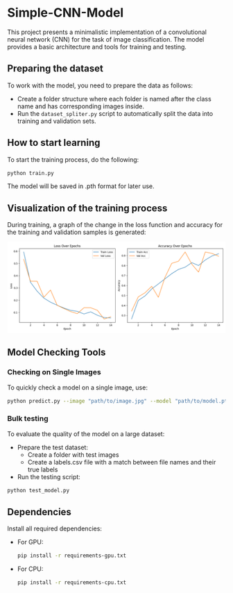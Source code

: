 # Simple-CNN-Model

This project presents a minimalistic implementation of a convolutional neural network (CNN) for the task of image classification. The model provides a basic architecture and tools for training and testing.

## Preparing the dataset
To work with the model, you need to prepare the data as follows:
- Create a folder structure where each folder is named after the class name and has corresponding images inside.
- Run the `dataset_spliter.py` script to automatically split the data into training and validation sets.


## How to start learning

To start the training process, do the following:
```bash
python train.py
```
The model will be saved in .pth format for later use.

## Visualization of the training process
During training, a graph of the change in the loss function and accuracy for the training and validation samples is generated:
<div align="center">
  <img src="checkpoints/training_curves_cnn.png" alt="График потерь" width="800"/>
</div>

## Model Checking Tools
### Checking on Single Images
To quickly check a model on a single image, use:

```bash
python predict.py --image "path/to/image.jpg" --model "path/to/model.pth"
```
### Bulk testing
To evaluate the quality of the model on a large dataset:
- Prepare the test dataset:
  - Create a folder with test images
  - Create a labels.csv file with a match between file names and their true labels
- Run the testing script:

```bash
python test_model.py
```

## Dependencies
Install all required dependencies:
- For GPU:
  ```bash
  pip install -r requirements-gpu.txt
  ```
- For CPU:
  ```bash
  pip install -r requirements-cpu.txt
  ```

